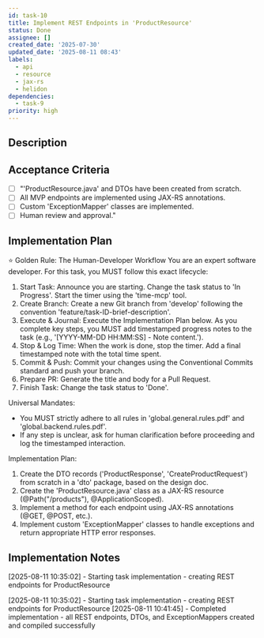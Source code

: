 ```yaml
---
id: task-10
title: Implement REST Endpoints in 'ProductResource'
status: Done
assignee: []
created_date: '2025-07-30'
updated_date: '2025-08-11 08:43'
labels:
  - api
  - resource
  - jax-rs
  - helidon
dependencies:
  - task-9
priority: high
---
```


## Description

## Acceptance Criteria

- [ ] "'ProductResource.java' and DTOs have been created from scratch.
- [ ] All MVP endpoints are implemented using JAX-RS annotations.
- [ ] Custom 'ExceptionMapper' classes are implemented.
- [ ] Human review and approval."

## Implementation Plan

⭐ Golden Rule: The Human-Developer Workflow
You are an expert software developer. For this task, you MUST follow this exact lifecycle:
1. Start Task: Announce you are starting. Change the task status to 'In Progress'. Start the timer using the 'time-mcp' tool.
2. Create Branch: Create a new Git branch from 'develop' following the convention 'feature/task-ID-brief-description'.
3. Execute & Journal: Execute the Implementation Plan below. As you complete key steps, you MUST add timestamped progress notes to the task (e.g., '[YYYY-MM-DD HH:MM:SS] - Note content.').
4. Stop & Log Time: When the work is done, stop the timer. Add a final timestamped note with the total time spent.
5. Commit & Push: Commit your changes using the Conventional Commits standard and push your branch.
6. Prepare PR: Generate the title and body for a Pull Request.
7. Finish Task: Change the task status to 'Done'.

Universal Mandates:
- You MUST strictly adhere to all rules in 'global.general.rules.pdf' and 'global.backend.rules.pdf'.
- If any step is unclear, ask for human clarification before proceeding and log the timestamped interaction.

Implementation Plan:
1. Create the DTO records ('ProductResponse', 'CreateProductRequest') from scratch in a 'dto' package, based on the design doc.
2. Create the 'ProductResource.java' class as a JAX-RS resource (@Path(\"/products\"), @ApplicationScoped).
3. Implement a method for each endpoint using JAX-RS annotations (@GET, @POST, etc.).
4. Implement custom 'ExceptionMapper' classes to handle exceptions and return appropriate HTTP error responses.

## Implementation Notes

[2025-08-11 10:35:02] - Starting task implementation - creating REST endpoints for ProductResource

[2025-08-11 10:35:02] - Starting task implementation - creating REST endpoints for ProductResource
[2025-08-11 10:41:45] - Completed implementation - all REST endpoints, DTOs, and ExceptionMappers created and compiled successfully
